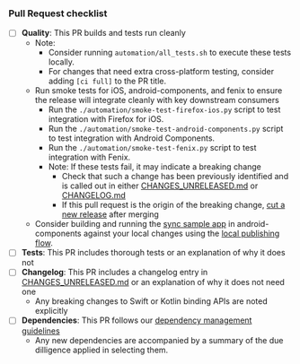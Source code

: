### Pull Request checklist ###
<!-- Before submitting the PR, please address each item -->
- [ ] **Quality**: This PR builds and tests run cleanly
  - Note:
    - Consider running `automation/all_tests.sh` to execute these tests locally.
    - For changes that need extra cross-platform testing, consider adding `[ci full]` to the PR title.
  - Run smoke tests for iOS, android-components, and fenix to ensure the release will integrate cleanly with key downstream consumers
    - Run the `./automation/smoke-test-firefox-ios.py` script to test integration with Firefox for iOS.
    - Run the `./automation/smoke-test-android-components.py` script to test integration with Android Components.
    - Run the `./automation/smoke-test-fenix.py` script to test integration with Fenix.
    - Note: If these tests fail, it may indicate a breaking change
      - Check that such a change has been previously identified and is called out in either [CHANGES_UNRELEASED.md](../CHANGES_UNRELEASED.md) or [CHANGELOG.md](../CHANGELOG.md)
      - If this pull request is the origin of the breaking change, [cut a new release](https://github.com/mozilla/application-services/blob/main/docs/howtos/cut-a-new-release.md) after merging
  - Consider building and running the [sync sample app](https://github.com/mozilla-mobile/android-components/tree/master/samples/sync) in android-components
      against your local changes using the [local publishing flow](./locally-published-components-in-fenix.md).
- [ ] **Tests**: This PR includes thorough tests or an explanation of why it does not
- [ ] **Changelog**: This PR includes a changelog entry in [CHANGES_UNRELEASED.md](../CHANGES_UNRELEASED.md) or an explanation of why it does not need one
  - Any breaking changes to Swift or Kotlin binding APIs are noted explicitly
- [ ] **Dependencies**: This PR follows our [dependency management guidelines](https://github.com/mozilla/application-services/blob/main/docs/dependency-management.md)
  - Any new dependencies are accompanied by a summary of the due dilligence applied in selecting them.

